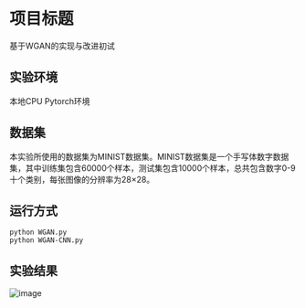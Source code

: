 # 项目标题
基于WGAN的实现与改进初试

## 实验环境
本地CPU Pytorch环境

## 数据集
本实验所使用的数据集为MINIST数据集。MINIST数据集是一个手写体数字数据集，其中训练集包含60000个样本，测试集包含10000个样本，总共包含数字0-9十个类别，每张图像的分辨率为28×28。

## 运行方式
    python WGAN.py
    python WGAN-CNN.py
    
## 实验结果
![image]([https://github.com/SalvatoreHe/WGAN/raw/master/img_WGAN/fake_images-600.png](https://github.com/SalvatoreHe/WGAN/blob/main/img_WGAN/fake_images-600.png))

